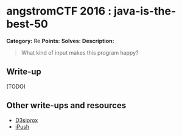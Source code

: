 # angstromCTF 2016 : java-is-the-best-50

**Category:** Re
**Points:**
**Solves:**
**Description:**

> What kind of input makes this program happy?
>


## Write-up

(TODO)

## Other write-ups and resources

* [D3siprox](https://ctftime.org/writeup/3085)
* [iPush](http://ipushino.blogspot.com/2016/04/angstromctf2016-java-is-best-re-50.html)
